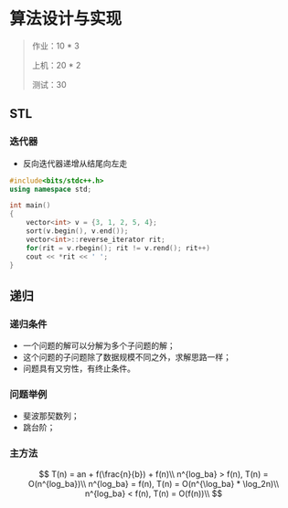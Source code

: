 # 算法设计与实现

> 作业：10 * 3
>
> 上机：20 * 2
>
> 测试：30



## STL

### 迭代器

- 反向迭代器递增从结尾向左走

```cpp
#include<bits/stdc++.h>
using namespace std;

int main()
{
	vector<int> v = {3, 1, 2, 5, 4};
	sort(v.begin(), v.end());
	vector<int>::reverse_iterator rit;
	for(rit = v.rbegin(); rit != v.rend(); rit++)
    cout << *rit << ' ';
}
```

## 递归

### 递归条件

- 一个问题的解可以分解为多个子问题的解；
- 这个问题的子问题除了数据规模不同之外，求解思路一样；
- 问题具有又穷性，有终止条件。

### 问题举例

- 斐波那契数列；
- 跳台阶；

### 主方法

$$
T(n) = an + f(\frac{n}{b}) + f(n)\\
n^{log_ba} > f(n), T(n) = O(n^{log_ba})\\
n^{log_ba} = f(n), T(n) = O(n^{\log_ba} * \log_2n)\\
n^{log_ba} < f(n), T(n) = O(f(n))\\
$$

